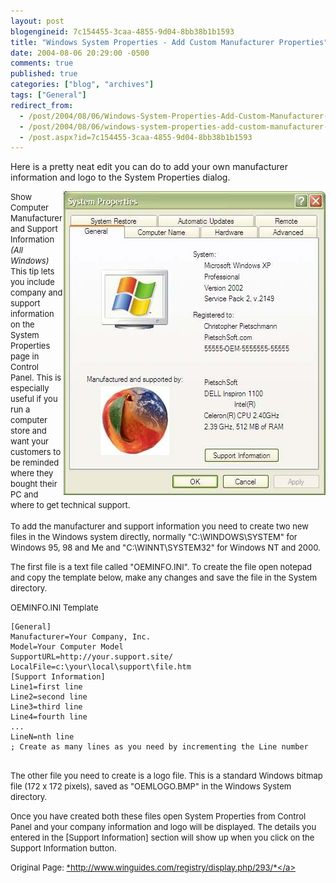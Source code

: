 ```yaml
---
layout: post
blogengineid: 7c154455-3caa-4855-9d04-8bb38b1b1593
title: "Windows System Properties - Add Custom Manufacturer Properties"
date: 2004-08-06 20:29:00 -0500
comments: true
published: true
categories: ["blog", "archives"]
tags: ["General"]
redirect_from: 
  - /post/2004/08/06/Windows-System-Properties-Add-Custom-Manufacturer-Properties
  - /post/2004/08/06/windows-system-properties-add-custom-manufacturer-properties
  - /post.aspx?id=7c154455-3caa-4855-9d04-8bb38b1b1593
---
```

<!-- more -->


Here is a pretty neat edit you can do to add your own manufacturer information and logo to the System Properties dialog.

<font size="-1">
</font>
<img src="/images/posts/WinXPSysPropCustomManufacturer.jpg" alt="" align="right" />


<font size="-1"><span class="header">Show Computer Manufacturer and Support Information</span> *(All Windows)*<br />
This tip lets you include company and support information on the System Properties page in Control Panel. This is especially useful if you run a computer store and want your customers to be reminded where they bought their PC and where to get technical support.<br />
<br />
To add the manufacturer and support information you need to create two new files in the Windows system directly, normally &quot;C:\WINDOWS\SYSTEM&quot; for Windows 95, 98 and Me and &quot;C:\WINNT\SYSTEM32&quot; for Windows NT and 2000.</font>



<font size="-1">The first file is a text file called &quot;OEMINFO.INI&quot;. To create the file open notepad and copy the template below, make any changes and save the file in the System directory. 
</font>



<font size="-1">OEMINFO.INI Template 
</font>



 

<pre>
<font size="-1">[General]
Manufacturer=Your Company, Inc.
Model=Your Computer Model
SupportURL=http://your.support.site/
LocalFile=c:\your\local\support\file.htm
[Support Information]
Line1</font><font size="-1">=first line
Line2=second line
Line3=third line
Line4=fourth line
...
LineN=nth line
; Create as many lines as you need by incrementing the Line number
</font>
</pre>


<font size="-1">The other file you need to create is a logo file. This is a standard Windows bitmap file (172 x 172 pixels), saved as &quot;OEMLOGO.BMP&quot; in the Windows System directory. 
</font>



<font size="-1">Once you have created both these files open System Properties from Control Panel and your company information and logo will be displayed. The details you entered in the [Support Information] section will show up when you click on the Support Information button.</font>



<font size="-1"><font size="2">Original Page: </font><a href="http://www.winguides.com/registry/display.php/293/">*http://www.winguides.com/registry/display.php/293/*</a></font>



 

 
